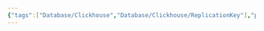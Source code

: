 ```yaml
---
{"tags":["Database/Clickhouse","Database/Clickhouse/ReplicationKey"],"projects":["EventStore"],"url":"https://github.com/jaegertracing/jaeger-clickhouse/blob/main/guide-sharding-and-replication.md?utm_source=chatgpt.com","type":"Article","Description":"Replication key chosen in Jaegar clickhouse community edition","Areas":null,"publish":true,"PassFrontmatter":true,"created":"2024-12-20T13:05:44.183+05:30","updated":"2024-12-26T08:34:11.525+05:30"}
---
```


